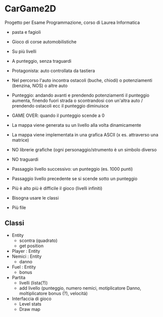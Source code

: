 # CarGame2D

Progetto per Esame Programmazione, corso di Laurea Informatica

- pasta e fagioli
- Gioco di corse automobilistiche
- Su più livelli
- A punteggio, senza traguardi
- Protagonista: auto controllata da tastiera
- Nel percorso l'auto incontra ostacoli (buche, chiodi) o potenziamenti (benzina, NOS) o altre auto
- Punteggio: andando avanti e prendendo potenziamenti il punteggio aumenta, finendo fuori strada o scontrandosi con un'altra auto / prendendo ostacoli ecc il punteggio diminuisce
- GAME OVER: quando il punteggio scende a 0
- La mappa viene generata su un livello alla volta dinamicamente
- La mappa viene implementata in una grafica ASCII (x es. attraverso una matrice)
- NO librerie grafiche (ogni personaggio/strumento è un simbolo diverso
- NO traguardi
- Passaggio livello successivo: un punteggio (es. 1000 punti)
- Passaggio livello precedente se si scende sotto un punteggio
- Più è alto più è difficile il gioco (livelli infiniti)

- Bisogna usare le classi
- Più file

## Classi

- Entity
  - scontra (quadrato)
  - get position
- Player : Entity
- Nemici : Entity
  - danno
- Fuel : Entity
  - bonus
- Partita
  - livelli (lista(?))
  - add livello (punteggio, numero nemici, motiplicatore Danno, moltiplicatore bonus (?), velocità)
- Interfaccia di gioco
  - Level stats
  - Draw map
